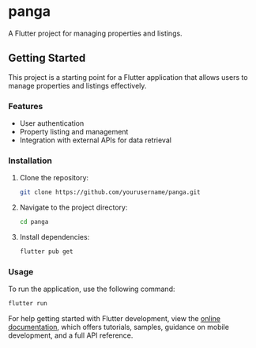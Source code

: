# panga

A Flutter project for managing properties and listings.

## Getting Started

This project is a starting point for a Flutter application that allows users to manage properties and listings effectively.

### Features
- User authentication
- Property listing and management
- Integration with external APIs for data retrieval

### Installation

1. Clone the repository:
   ```bash
   git clone https://github.com/yourusername/panga.git
   ```
2. Navigate to the project directory:
   ```bash
   cd panga
   ```
3. Install dependencies:
   ```bash
   flutter pub get
   ```

### Usage

To run the application, use the following command:
```bash
flutter run
```

For help getting started with Flutter development, view the [online documentation](https://docs.flutter.dev/), which offers tutorials, samples, guidance on mobile development, and a full API reference.
